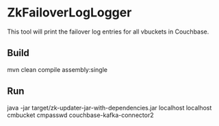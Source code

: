 # ZkFailoverLogLogger

This tool will print the failover log entries for all vbuckets in Couchbase.

## Build

mvn clean compile assembly:single

## Run

java -jar target/zk-updater-jar-with-dependencies.jar localhost localhost cmbucket cmpasswd couchbase-kafka-connector2
